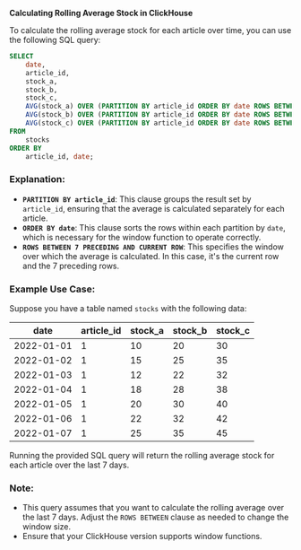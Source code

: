 **Calculating Rolling Average Stock in ClickHouse**

To calculate the rolling average stock for each article over time, you can use the following SQL query:

```sql
SELECT 
    date,
    article_id,
    stock_a,
    stock_b,
    stock_c,
    AVG(stock_a) OVER (PARTITION BY article_id ORDER BY date ROWS BETWEEN 7 PRECEDING AND CURRENT ROW) AS rolling_avg_stock_a,
    AVG(stock_b) OVER (PARTITION BY article_id ORDER BY date ROWS BETWEEN 7 PRECEDING AND CURRENT ROW) AS rolling_avg_stock_b,
    AVG(stock_c) OVER (PARTITION BY article_id ORDER BY date ROWS BETWEEN 7 PRECEDING AND CURRENT ROW) AS rolling_avg_stock_c
FROM 
    stocks
ORDER BY 
    article_id, date;
```

### Explanation:

- **`PARTITION BY article_id`**: This clause groups the result set by `article_id`, ensuring that the average is calculated separately for each article.
- **`ORDER BY date`**: This clause sorts the rows within each partition by `date`, which is necessary for the window function to operate correctly.
- **`ROWS BETWEEN 7 PRECEDING AND CURRENT ROW`**: This specifies the window over which the average is calculated. In this case, it's the current row and the 7 preceding rows.

### Example Use Case:

Suppose you have a table named `stocks` with the following data:

| date       | article_id | stock_a | stock_b | stock_c |
|------------|------------|---------|---------|---------|
| 2022-01-01 | 1          | 10      | 20      | 30      |
| 2022-01-02 | 1          | 15      | 25      | 35      |
| 2022-01-03 | 1          | 12      | 22      | 32      |
| 2022-01-04 | 1          | 18      | 28      | 38      |
| 2022-01-05 | 1          | 20      | 30      | 40      |
| 2022-01-06 | 1          | 22      | 32      | 42      |
| 2022-01-07 | 1          | 25      | 35      | 45      |

Running the provided SQL query will return the rolling average stock for each article over the last 7 days.

### Note:

- This query assumes that you want to calculate the rolling average over the last 7 days. Adjust the `ROWS BETWEEN` clause as needed to change the window size.
- Ensure that your ClickHouse version supports window functions.